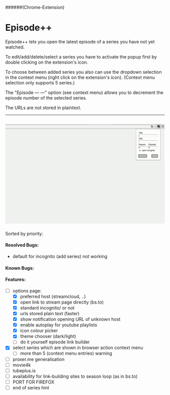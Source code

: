 ######(Chrome-Extension)
# Episode++

Episode++ lets you open the latest episode of a series you have not yet watched.
<!-- detailed description
that can be found on one of the following supported domains:
* netflix (experimental: enter url from first episode)
* youtube playlists
* kinox
* bs.to
* animehaven.to (experimental)
* proxer.me
-->

To edit/add/delete/select a series you have to activate the popup first by double clicking on the extension's icon.

To choose between added series you also can use the dropdown selection in the context menu (right click on the extension's icon).
(Context menu selection only supports 5 series.)

The "Episode — —" option (see context menu) allows you to decrement the episode number of the selected series.

The URLs are not stored in plaintext.

<!-- detailed description
Disclaimer:
Please make sure that the usage of the supported web sites is allowed in your country if you want to use this extension. I don't support illegal use of any services in any kind.
-->

---
![Tutorial](https://raw.githubusercontent.com/alt-13/Episode/master/Tutorial.gif)
---

Sorted by priority:
<!--
## TODOs:
* 5$ for dev acc
-->
#### Resolved Bugs:
* default for incognito (add series) not working

#### Known Bugs:
<!--
#### Issues:
* BS.TO direct link to stream hoster only working if no captcha
* test fragments with options
* context menu update too often?
* storage access reduction?
-->

#### Features:
* [ ] options page:
  * [x] preferred host (streamcloud, ..)
  * [x] open link to stream page directly (bs.to)
  * [x] standard incognito/ or not
  * [x] urls stored plain text (faster)
  * [x] show notification opening URL of unknown host
  * [x] enable autoplay for youtube playlists
  *	[x] icon colour picker
  * [x] theme chooser (dark/light)
  * [ ] do it yourself episode link builder
* [x] select series which are shown in browser action context menu
  *[ ] more than 5 (context menu entries) warning
* [ ] proxer.me generalisation
* [ ] movie4k
* [ ] tubeplus.is
* [ ] availability for link-building sites to season loop (as in bs.to)
* [ ] PORT FOR FIREFOX
* [ ] end of series hint

<!--
* folder structure and play with embeded web player for *.<video-format> files
* generalize (delete empty path.split elements ("")) refactor background.js
* console easter egg (for hidden functions)
-->

